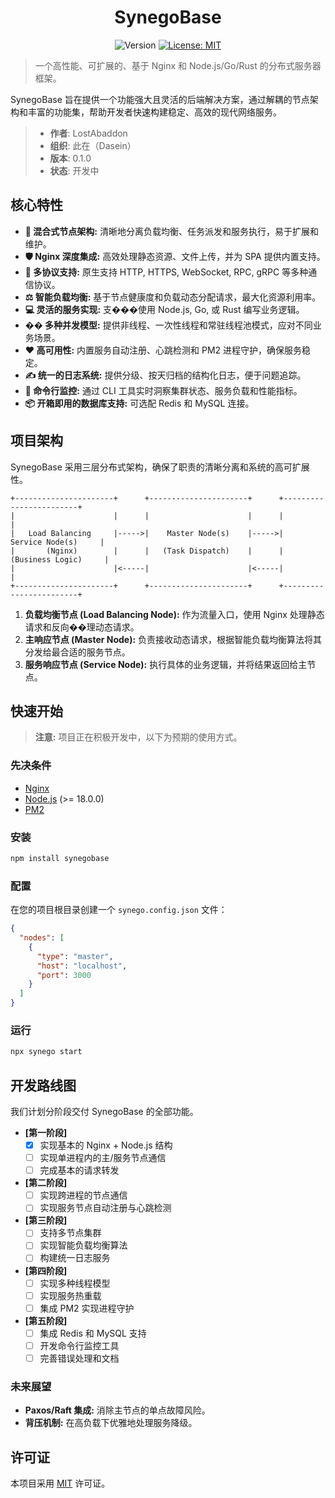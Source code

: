 <h1 align="center">SynegoBase</h1>

<p align="center">
  <img alt="Version" src="https://img.shields.io/badge/version-0.1.0-blue.svg?cacheSeconds=2592000" />
  <a href="./LICENSE" target="_blank">
    <img alt="License: MIT" src="https://img.shields.io/badge/License-MIT-yellow.svg" />
  </a>
</p>

> 一个高性能、可扩展的、基于 Nginx 和 Node.js/Go/Rust 的分布式服务器框架。

SynegoBase 旨在提供一个功能强大且灵活的后端解决方案，通过解耦的节点架构和丰富的功能集，帮助开发者快速构建稳定、高效的现代网络服务。

> - **作者**: LostAbaddon
> - **组织**: 此在（Dasein）
> - **版本**: 0.1.0
> - **状态**: 开发中

## 核心特性

- **🚀 混合式节点架构:** 清晰地分离负载均衡、任务派发和服务执行，易于扩展和维护。
- **🛡️ Nginx 深度集成:** 高效处理静态资源、文件上传，并为 SPA 提供内置支持。
- **🔗 多协议支持:** 原生支持 HTTP, HTTPS, WebSocket, RPC, gRPC 等多种通信协议。
- **⚖️ 智能负载均衡:** 基于节点健康度和负载动态分配请求，最大化资源利用率。
- **💻 灵活的服务实现:** 支���使用 Node.js, Go, 或 Rust 编写业务逻辑。
- **�� 多种并发模型:** 提供非线程、一次性线程和常驻线程池模式，应对不同业务场景。
- **❤️ 高可用性:** 内置服务自动注册、心跳检测和 PM2 进程守护，确保服务稳定。
- **✍️ 统一的日志系统:** 提供分级、按天归档的结构化日志，便于问题追踪。
- **👀 命令行监控:** 通过 CLI 工具实时洞察集群状态、服务负载和性能指标。
- **📦 开箱即用的数据库支持:** 可选配 Redis 和 MySQL 连接。

## 项目架构

SynegoBase 采用三层分布式架构，确保了职责的清晰分离和系统的高可扩展性。

```
+----------------------+      +----------------------+      +------------------------+
|                      |      |                      |      |                        |
|   Load Balancing     |----->|    Master Node(s)    |----->|    Service Node(s)     |
|       (Nginx)        |      |   (Task Dispatch)    |      |   (Business Logic)     |
|                      |<-----|                      |<-----|                        |
+----------------------+      +----------------------+      +------------------------+
```

1.  **负载均衡节点 (Load Balancing Node):** 作为流量入口，使用 Nginx 处理静态请求和反向��理动态请求。
2.  **主响应节点 (Master Node):** 负责接收动态请求，根据智能负载均衡算法将其分发给最合适的服务节点。
3.  **服务响应节点 (Service Node):** 执行具体的业务逻辑，并将结果返回给主节点。

## 快速开始

> **注意:** 项目正在积极开发中，以下为预期的使用方式。

### 先决条件

- [Nginx](https://nginx.org/en/download.html)
- [Node.js](https://nodejs.org/) (>= 18.0.0)
- [PM2](https://pm2.keymetrics.io/)

### 安装

```bash
npm install synegobase
```

### 配置

在您的项目根目录创建一个 `synego.config.json` 文件：

```json
{
  "nodes": [
    {
      "type": "master",
      "host": "localhost",
      "port": 3000
    }
  ]
}
```

### 运行

```bash
npx synego start
```

## 开发路线图

我们计划分阶段交付 SynegoBase 的全部功能。

- **[第一阶段]**
  - [x] 实现基本的 Nginx + Node.js 结构
  - [ ] 实现单进程内的主/服务节点通信
  - [ ] 完成基本的请求转发

- **[第二阶段]**
  - [ ] 实现跨进程的节点通信
  - [ ] 实现服务节点自动注册与心跳检测

- **[第三阶段]**
  - [ ] 支持多节点集群
  - [ ] 实现智能负载均衡算法
  - [ ] 构建统一日志服务

- **[第四阶段]**
  - [ ] 实现多种线程模型
  - [ ] 实现服务热重载
  - [ ] 集成 PM2 实现进程守护

- **[第五阶段]**
  - [ ] 集成 Redis 和 MySQL 支持
  - [ ] 开发命令行监控工具
  - [ ] 完善错误处理和文档

### 未来展望

- **Paxos/Raft 集成:** 消除主节点的单点故障风险。
- **背压机制:** 在高负载下优雅地处理服务降级。

## 许可证

本项目采用 [MIT](./LICENSE) 许可证。
